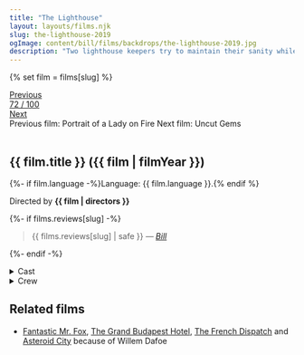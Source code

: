 ```yaml
---
title: "The Lighthouse"
layout: layouts/films.njk
slug: the-lighthouse-2019
ogImage: content/bill/films/backdrops/the-lighthouse-2019.jpg
description: "Two lighthouse keepers try to maintain their sanity while living on a remote and mysterious New England island in the 1890s."
---
```


{% set film = films[slug] %}

<nav class="films">
  <div class="prev">
    <a href="../portrait-of-a-lady-on-fire-2019"><i class="fa-solid fa-chevron-left fa-xs"></i> Previous</a>
  </div>
  <div>
    <a class="simple" href="../">72 / 100</a>
  </div>
  <div class="next">
    <a href="../uncut-gems-2019">Next <i class="fa-solid fa-chevron-right fa-xs"></i></a>
  </div>
  <div class="hint">
    <span class="prev-hint">
      <span class="sr-only">Previous film:</span>
      Portrait of a Lady on Fire
    </span>
    <span class="next-hint">
      <span class="sr-only">Next film:</span>
      Uncut Gems
    </span>
  </div>
</nav>

<article class="film slug-the-lighthouse-2019">
  <div class="backdrop-and-poster">
    <img class="poster" src="../films/posters/{{ slug }}.jpg" alt="">
    <img class="backdrop" src="../films/backdrops/{{ slug }}.jpg" alt="">
  </div>

  <h1>{{ film.title }} ({{ film | filmYear }})</h1>

  <p>
    {%- if film.language -%}Language: {{ film.language }}.{% endif %}
    
  </p>

  <p class="director">
    Directed by <strong>{{ film | directors }}</strong>
  </p>

  {%- if films.reviews[slug] -%}
    <blockquote> 
      {{ films.reviews[slug] | safe }} <em>—&nbsp;<a href="/bill">Bill</a></em>
    </blockquote> 
  {%- endif -%}

  <section class="film-detail">
    <div>
      <details>
        <summary>
          <i class="fa-solid fa-masks-theater"></i>
          Cast
        </summary>
        <ul>
          {%- for cast in film.credits.cast -%}
            <li>
              {{ cast.name }} as <em>{{ cast.character }}</em>
            </li>
          {%- endfor -%}
        </ul>
      </details>
      <details>
        <summary>
          <i class="fa-solid fa-clapperboard"></i>
          Crew
        </summary>
        <ul>
          {%- for crew in film.credits.crew -%}
            <li>
              {{ crew.name }} &mdash; <em>{{ crew.job }}</em>
            </li>
          {%- endfor -%}
        </ul>
      </details>
    </div>
  </section>

  <section class="related-films">
  <h2>Related films</h2>
  <ul>
    <li><a href="../fantastic-mr-fox-2009">Fantastic Mr. Fox</a>, <a href="../the-grand-budapest-hotel-2014">The Grand Budapest Hotel</a>, <a href="../the-french-dispatch-2021">The French Dispatch</a> and <a href="../asteroid-city-2023">Asteroid City</a> because of Willem Dafoe</li>
  </ul>
</section>

</article>
